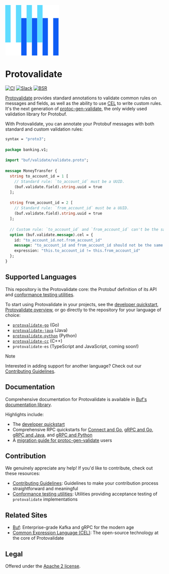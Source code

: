 ![The Buf logo](https://raw.githubusercontent.com/bufbuild/protovalidate/main/.github/buf-logo.svg) 

# Protovalidate

[![CI](https://github.com/bufbuild/protovalidate/actions/workflows/ci.yaml/badge.svg?branch=main)][ci]
[![Slack](https://img.shields.io/badge/Slack-Buf-%23e01563)][slack]
[![BSR](https://img.shields.io/badge/BSR-Module-0C65EC)][buf-mod]

[Protovalidate][protovalidate] provides standard annotations to validate common rules on messages and fields, as well as the ability to use [CEL][cel] to write custom rules. It's the next generation of [protoc-gen-validate][protoc-gen-validate], the only widely used validation library for Protobuf.

With Protovalidate, you can annotate your Protobuf messages with both standard and custom validation rules:

```protobuf
syntax = "proto3";

package banking.v1;

import "buf/validate/validate.proto";

message MoneyTransfer {
  string to_account_id = 1 [
    // Standard rule: `to_account_id` must be a UUID.
    (buf.validate.field).string.uuid = true
  ];

  string from_account_id = 2 [
    // Standard rule: `from_account_id` must be a UUID.
    (buf.validate.field).string.uuid = true
  ];

  // Custom rule: `to_account_id` and `from_account_id` can't be the same.
  option (buf.validate.message).cel = {
    id: "to_account_id.not.from_account_id"
    message: "to_account_id and from_account_id should not be the same value"
    expression: "this.to_account_id != this.from_account_id"
  };
}
```

## Supported Languages

This repository is the Protovalidate core: the Protobuf definition of its API and [conformance testing utilities][conformance]. 

To start using Protovalidate in your projects, see the [developer quickstart][quickstart], [Protovalidate overview][protovalidate], or go directly to the repository for your language of choice:

- [`protovalidate-go`][pv-go] (Go)
- [`protovalidate-java`][pv-java] (Java)
- [`protovalidate-python`][pv-python] (Python)
- [`protovalidate-cc`][pv-cc] (C++)
- `protovalidate-es` (TypeScript and JavaScript, coming soon!)

> [!NOTE]  
> Interested in adding support for another language? Check out our [Contributing Guidelines][contributing].

## Documentation

Comprehensive documentation for Protovalidate is available in [Buf's documentation library][protovalidate].

Highlights include:

* The [developer quickstart][quickstart]
* Comprehensive RPC quickstarts for [Connect and Go][connect-go], [gRPC and Go][grpc-go], [gRPC and Java][grpc-java], and [gRPC and Python][grpc-python]
* A [migration guide for protoc-gen-validate][migration-guide] users

## Contribution

We genuinely appreciate any help! If you'd like to contribute, check out these resources:

- [Contributing Guidelines][contributing]: Guidelines to make your contribution process straightforward and meaningful
- [Conformance testing utilities](https://github.com/bufbuild/protovalidate/tree/main/docs/conformance.md): Utilities providing acceptance testing of `protovalidate` implementations

## Related Sites

- [Buf][buf]: Enterprise-grade Kafka and gRPC for the modern age
- [Common Expression Language (CEL)][cel]: The open-source technology at the core of Protovalidate

## Legal

Offered under the [Apache 2 license][license].

[buf]: https://buf.build
[cel]: https://cel.dev

[pv-go]: https://github.com/bufbuild/protovalidate-go
[pv-java]: https://github.com/bufbuild/protovalidate-java
[pv-python]: https://github.com/bufbuild/protovalidate-python
[pv-cc]: https://github.com/bufbuild/protovalidate-cc

[buf-mod]: https://buf.build/bufbuild/protovalidate
[slack]: https://buf.build/links/slack
[license]: LICENSE
[contributing]: .github/CONTRIBUTING.md

[protoc-gen-validate]: https://github.com/bufbuild/protoc-gen-validate
[conformance]: https://github.com/bufbuild/protovalidate/blob/main/docs/conformance.md
[ci]: https://github.com/bufbuild/protovalidate/actions/workflows/ci.yaml

[protovalidate]: https://buf.build/docs/protovalidate/
[quickstart]: https://buf.build/docs/protovalidate/quickstart/
[connect-go]: https://buf.build/docs/protovalidate/quickstart/connect-go/
[grpc-go]: https://buf.build/docs/protovalidate/quickstart/grpc-go/
[grpc-java]: https://buf.build/docs/protovalidate/quickstart/grpc-java/
[grpc-python]: https://buf.build/docs/protovalidate/quickstart/grpc-python/
[migration-guide]: https://buf.build/docs/migration-guides/migrate-from-protoc-gen-validate/
